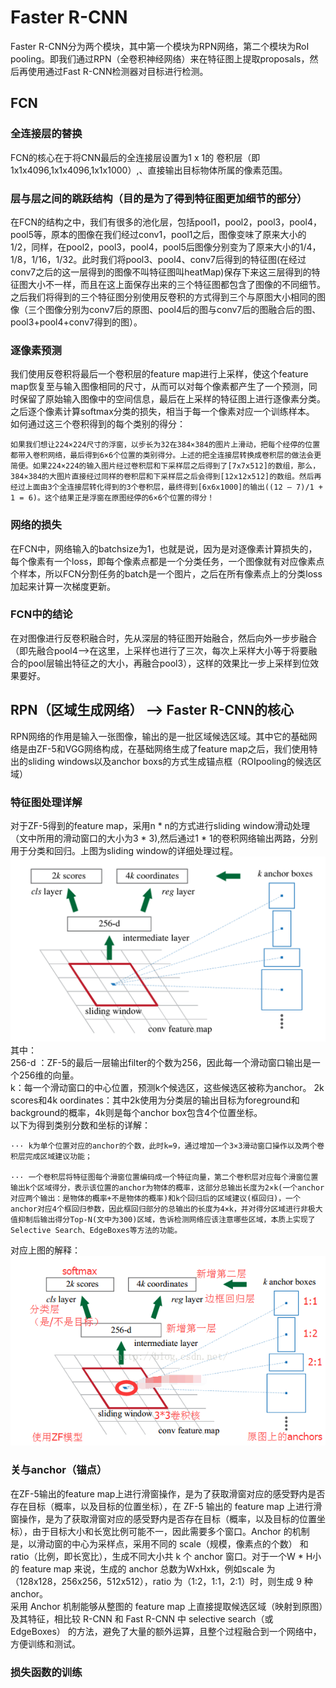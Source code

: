 # Faster R-CNN
Faster R-CNN分为两个模块，其中第一个模块为RPN网络，第二个模块为RoI pooling。即我们通过RPN（全卷积神经网络）来在特征图上提取proposals，然后再使用通过Fast R-CNN检测器对目标进行检测。
## FCN
### 全连接层的替换
FCN的核心在于将CNN最后的全连接层设置为1 x 1的 卷积层（即1x1x4096,1x1x4096,1x1x1000）,、直接输出目标物体所属的像素范围。  
### 层与层之间的跳跃结构（目的是为了得到特征图更加细节的部分）
在FCN的结构之中，我们有很多的池化层，包括pool1，pool2，pool3，pool4，pool5等，原本的图像在我们经过conv1，pool1之后，图像变味了原来大小的1/2，同样，在pool2，pool3，pool4，pool5后图像分别变为了原来大小的1/4，1/8，1/16，1/32。此时我们将pool3、pool4、conv7后得到的特征图(在经过conv7之后的这一层得到的图像不叫特征图叫heatMap)保存下来这三层得到的特征图大小不一样，而且在这上面保存出来的三个特征图都包含了图像的不同细节。之后我们将得到的三个特征图分别使用反卷积的方式得到三个与原图大小相同的图像（三个图像分别为conv7后的原图、pool4后的图与conv7后的图融合后的图、pool3+pool4+conv7得到的图）。
### 逐像素预测
我们使用反卷积将最后一个卷积层的feature map进行上采样，使这个feature map恢复至与输入图像相同的尺寸，从而可以对每个像素都产生了一个预测，同时保留了原始输入图像中的空间信息，最后在上采样的特征图上进行逐像素分类。之后逐个像素计算softmax分类的损失，相当于每一个像素对应一个训练样本。  
如何通过这三个卷积得到的每个类别的得分：
```
如果我们想让224×224尺寸的浮窗，以步长为32在384×384的图片上滑动，把每个经停的位置都带入卷积网络，最后得到6×6个位置的类别得分。上述的把全连接层转换成卷积层的做法会更简便。如果224×224的输入图片经过卷积层和下采样层之后得到了[7x7x512]的数组，那么，384×384的大图片直接经过同样的卷积层和下采样层之后会得到[12x12x512]的数组。然后再经过上面由3个全连接层转化得到的3个卷积层，最终得到[6x6x1000]的输出((12 – 7)/1 + 1 = 6)。这个结果正是浮窗在原图经停的6×6个位置的得分！
```
### 网络的损失
在FCN中，网络输入的batchsize为1，也就是说，因为是对逐像素计算损失的，每个像素有一个loss，即每个像素点都是一个分类任务，一个图像就有对应像素点个样本，所以FCN分割任务的batch是一个图片，之后在所有像素点上的分类loss加起来计算一次梯度更新。
### FCN中的结论
在对图像进行反卷积融合时，先从深层的特征图开始融合，然后向外一步步融合（即先融合pool4-->在这里，上采样也进行了三次，每次上采样大小等于将要融合的pool层输出特征之的大小，再融合pool3），这样的效果比一步上采样到位效果要好。
## RPN（区域生成网络） -->  Faster R-CNN的核心
RPN网络的作用是输入一张图像，输出的是一批区域候选区域。其中它的基础网络是由ZF-5和VGG网络构成，在基础网络生成了feature map之后，我们使用特出的sliding windows以及anchor boxs的方式生成锚点框（ROIpooling的候选区域）
### 特征图处理详解
对于ZF-5得到的feature map，采用n * n的方式进行sliding window滑动处理（文中所用的滑动窗口的大小为3 * 3),然后通过1 * 1的卷积网络输出两路，分别用于分类和回归。上图为sliding window的详细处理过程。
 ![rongqi](https://github.com/wls860707495/Deep-Learning/blob/master/img/feature_map_deal.png)
其中：  
256-d ：ZF-5的最后一层输出filter的个数为256，因此每一个滑动窗口输出是一个256维的向量。  
k：每一个滑动窗口的中心位置，预测k个候选区，这些候选区被称为anchor。
2k scores和4k oordinates：其中2k使用为分类层的输出目标为foreground和background的概率，4k则是每个anchor box包含4个位置坐标。  
以下为得到类别分数和坐标的详解：
```
··· k为单个位置对应的anchor的个数，此时k=9，通过增加一个3×3滑动窗口操作以及两个卷积层完成区域建议功能；

··· 一个卷积层将特征图每个滑窗位置编码成一个特征向量，第二个卷积层对应每个滑窗位置输出k个区域得分，表示该位置的anchor为物体的概率，这部分总输出长度为2×k(一个anchor对应两个输出：是物体的概率+不是物体的概率)和k个回归后的区域建议(框回归)，一个anchor对应4个框回归参数，因此框回归部分的总输出的长度为4×k，并对得分区域进行非极大值抑制后输出得分Top-N(文中为300)区域，告诉检测网络应该注意哪些区域，本质上实现了Selective Search、EdgeBoxes等方法的功能。
```
对应上图的解释：
 ![rongqi](https://github.com/wls860707495/Deep-Learning/blob/master/img/feature_map_deal_ex.png)
### 关与anchor（锚点）
在ZF-5输出的feature map上进行滑窗操作，是为了获取滑窗对应的感受野内是否存在目标（概率，以及目标的位置坐标），在 ZF-5 输出的 feature map 上进行滑窗操作，是为了获取滑窗对应的感受野内是否存在目标（概率，以及目标的位置坐标），由于目标大小和长宽比例可能不一，因此需要多个窗口。Anchor 的机制是，以滑动窗的中心为采样点，采用不同的 scale（规模，像素点的个数） 和 ratio（比例，即长宽比），生成不同大小共 k 个 anchor 窗口。对于一个W * H小的 feature map 来说，生成的 anchor 总数为WxHxk，例如scale 为（128x128，256x256，512x512），ratio 为（1:2，1:1，2:1）时，则生成 9 种 anchor。  
采用 Anchor 机制能够从整图的 feature map 上直接提取候选区域（映射到原图）及其特征，相比较 R-CNN 和 Fast R-CNN 中 selective search（或EdgeBoxes） 的方法，避免了大量的额外运算，且整个过程融合到一个网络中，方便训练和测试。
### 损失函数的训练








